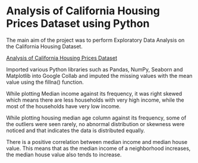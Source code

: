 # Analysis of California Housing Prices Dataset using Python

The main aim of the project was to perform Exploratory Data Analysis on the California Housing Dataset.

[Analysis of California Housing Prices Dataset](https://github.com/ukishore33/California-Housing-Prices-Project/blob/main/California%20Housing%20Prices%20Dataset.ipynb)

Imported various Python libraries such as Pandas, NumPy, Seaborn and Matplotlib into Google Collab and imputed the missing values with the mean value using the fillna() function.

While plotting Median income against its frequency, it was right skewed which means there are less households with very high income, while the most of the households have very low income.

While plotting housing median age column against its frequency, some of the outliers were seen rarely, no abnormal distribution or skewness were noticed and that indicates the data is distributed equally.

There is a positive correlation between median income and median house value. This means that as the median income of a neighborhood increases, the median house value also tends to increase. 

